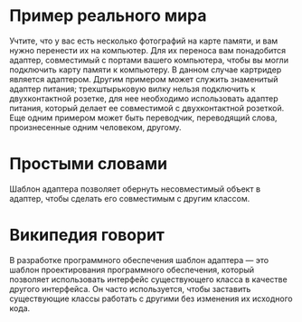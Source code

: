 # Пример реального мира
Учтите, что у вас есть несколько фотографий на карте памяти, и вам нужно перенести их на компьютер. Для их переноса вам понадобится адаптер, совместимый с портами вашего компьютера, чтобы вы могли подключить карту памяти к компьютеру. В данном случае картридер является адаптером. Другим примером может служить знаменитый адаптер питания; трехштырьковую вилку нельзя подключить к двухконтактной розетке, для нее необходимо использовать адаптер питания, который делает ее совместимой с двухконтактной розеткой. Еще одним примером может быть переводчик, переводящий слова, произнесенные одним человеком, другому.
# Простыми словами
Шаблон адаптера позволяет обернуть несовместимый объект в адаптер, чтобы сделать его совместимым с другим классом.
# Википедия говорит
В разработке программного обеспечения шаблон адаптера — это шаблон проектирования программного обеспечения, который позволяет использовать интерфейс существующего класса в качестве другого интерфейса. Он часто используется, чтобы заставить существующие классы работать с другими без изменения их исходного кода.
